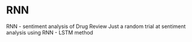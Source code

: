 # RNN
RNN - sentiment analysis of Drug Review
Just a random trial at sentiment analysis using RNN - LSTM method
